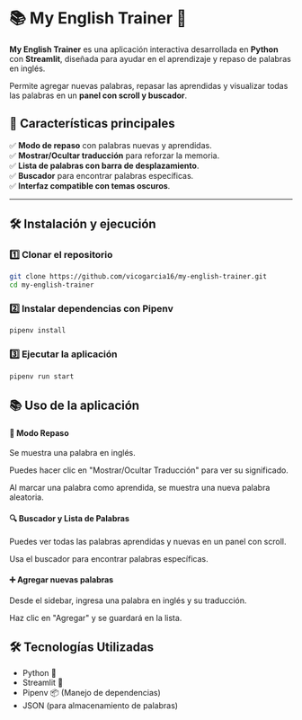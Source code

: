 # 📚 My English Trainer 📝

**My English Trainer** es una aplicación interactiva desarrollada en **Python** con **Streamlit**, diseñada para ayudar en el aprendizaje y repaso de palabras en inglés.

Permite agregar nuevas palabras, repasar las aprendidas y visualizar todas las palabras en un **panel con scroll y buscador**.

## 🚀 Características principales  

✅ **Modo de repaso** con palabras nuevas y aprendidas.  
✅ **Mostrar/Ocultar traducción** para reforzar la memoria.  
✅ **Lista de palabras con barra de desplazamiento**.  
✅ **Buscador** para encontrar palabras específicas.  
✅ **Interfaz compatible con temas oscuros**.  

---

## 🛠️ Instalación y ejecución  

### **1️⃣ Clonar el repositorio**
```sh
git clone https://github.com/vicogarcia16/my-english-trainer.git
cd my-english-trainer
```

### **2️⃣ Instalar dependencias con Pipenv**
```sh
pipenv install
```

### **3️⃣ Ejecutar la aplicación**
```sh
pipenv run start
```

## 📚 Uso de la aplicación
#### **🧠 Modo Repaso**
Se muestra una palabra en inglés.

Puedes hacer clic en "Mostrar/Ocultar Traducción" para ver su significado.

Al marcar una palabra como aprendida, se muestra una nueva palabra aleatoria.

#### **🔍 Buscador y Lista de Palabras**
Puedes ver todas las palabras aprendidas y nuevas en un panel con scroll.

Usa el buscador para encontrar palabras específicas.

#### **➕ Agregar nuevas palabras**
Desde el sidebar, ingresa una palabra en inglés y su traducción.

Haz clic en "Agregar" y se guardará en la lista.


## 🛠️ Tecnologías Utilizadas
* Python 🐍
* Streamlit 🎈
* Pipenv 📦 (Manejo de dependencias)
* JSON (para almacenamiento de palabras)